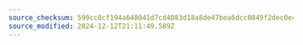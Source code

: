 ```yaml
---
source_checksum: 599cc0cf194a648041d7cd4083d18a8de47bea6dcc0849f2dec0e42e5f6f5d0e
source_modified: 2024-12-12T21:11:49.589Z
---
```


